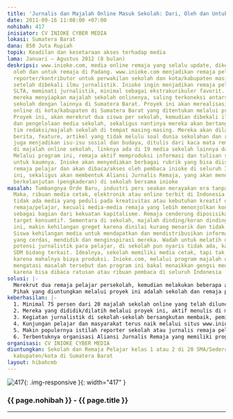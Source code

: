 ```yaml
---
title: 'Jurnalis dan Majalah Online Masuk Sekolah: Dari, Oleh dan Untuk Remaja Pelajar'
date: 2011-09-16 11:08:00 +07:00
nohibah: 417
inisiator: CV INIOKE CYBER MEDIA
lokasi: Sumatera Barat
dana: 850 Juta Rupiah
topik: Keadilan dan kesetaraan akses terhadap media
lama: Januari – Agustus 2012 (8 bulan)
deskripsi: www.inioke.com, media online remaja yang selalu update, dikelola dari,
  oleh dan untuk remaja di Padang. www.inioke.com menjadikan remaja pelajar sebagai
  reporter/kontributor untuk perwakilan sekolah dan kota/kabupaten masing-masing,
  setelah dibekali ilmu jurnalistik. Inioke ingin menjadikan remaja pelajar setingkat
  SLTA, meminati jurnalistik, minimal sebagai ekstrakurikuler favorit. Melalui pembekalan,
  mereka menyiapkan majalah sekolah onlinenya, saling terkoneksi antarsatu majalah
  sekolah dengan lainnya di Sumatera Barat. Proyek ini akan merealisasikan 20 majalah
  online di kota/kabupaten di Sumatera Barat yang ditentukan melalui program ini.
  Proyek ini, akan merekrut dua siswa per sekolah, kemudian dibekali ilmu jurnalistik
  dan pengelolaan media sekolah, sekaligus nantinya mereka akan bertanggungjawab membentuk
  tim redaksi/majalah sekolah di tempat masing-masing. Mereka akan dilatih menulis
  berita, feature, artikel yang tidak melulu soal dunia sekolahan dan remaja, tapi
  juga menjadikan isu-isu sosial dan budaya, ditulis dari kaca mata remaja, dimuat
  di majalah online sekolah, linknya ada di 19 media sekolah lainnya dan www.inioke.com.
  Melalui program ini, remaja aktif memproduksi informasi dan tulisan sehat dan cerdas
  untuk kaumnya. Inioke akan menyediakan berbagai rubrik yang bisa diisi dan diakses
  remaja pelajar dan akan dibaca/akses oleh pembaca inioke di seluruh Indonesia. Proyek
  ini, sekaligus akan membentuk Aliansi Jurnalis Remaja, yang akan mendukung program
  berkelanjutan (pengkaderan) di sekolah bersama inioke
masalah: Tumbangnya Orde Baru, industri pers seakan merayakan era tanpa SIUP/bredel.
  Maka, ribuan media cetak, elektronik atau online terbit di Indonesia. Tapi, hampir
  tidak ada media yang peduli pada kreativitas atau kebutuhan kreatif dan intelektual
  remaja/pelajar, kecuali media-media remaja yang lebih menonjolkan konsumerisme,
  sebagai bagian dari kekuatan kapitalisme. Remaja cenderung diposisikan sebagai objek,
  target konsumtif. Sementara di sekolah, majalah dinding/koran dinding, di era internet
  ini, makin kehilangan greget karena dinilai kurang menarik dan tidak diapresiasi.
  Siswa kehilangan media untuk mendapatkan dan mendistribusikan informasi dan pikiran
  yang cerdas, mendidik dan menginspirasi mereka. Wadah untuk melatih dan mengembangkan
  potensi jurnalistik para pelajar, di sekolah pun nyaris tidak ada, karena keterbatasan
  SDM bidang terkait. Idealnya, sekolah memiliki media cetak, tapi tak bisa direalisasikan,
  karena mahalnya biaya produksi. Inioke.com, melalui program majalah online, bakal
  mengatasi masalah tersebut dan program ini bakal menaikkan gengsi media sekolah,
  karena bisa dibaca ratusan atau ribuan pembaca di seluruh Indonesia
solusi: |-
  Merekrut dua remaja pelajar persekolah, kemudian melakukan beberapa agenda kegiatan sebagai berikut: 1. Pendidikan dan pelatihan, serta praktik khusus jurnalistik. 2. Pendidikan dan pelatihan, serta praktik pengelolaan media online/website. 3. Pendampingan kunjungan dan diskusi langsung ke redaksi media cetak dan media online di ibukota Provinsi. 4. Pendampingan pembuatan majalah online di sekolah masing-masing peserta, sekaligus membantu membentuk tim redaksi yang dikoordinir atau dipimpin oleh utusan yang telah dididik/dilatih melalui proyek ini. 5. Fasilitasi pengadaan komputer PC dan jaringan internet untuk media online sekolah. 6. Memberikan pelatihan jurnalistik intern untuk tim redaksi majalah sekolah online yang dikoordinir oleh perwakilan sekolah yang ikut program ini. 7. Menyediakan rubrik-rubrik khusus terkait program ini di website www.inioke.com, yang juga link ke website majalah sekolah mereka. Utusan sekolah (dua orang persekolah), otomatis akan menjadi reporter www.inioke.com perwakilan sekolah dan kota/kabupaten domisilinya, yang nantinya akan dilantik serta diberi surat tugas dan tanda pengenal jurnali.
  Pihak yang diuntungkan melalui proyek ini adalah sekolah dan remaja pelajar kelas 1 atau 2 di 20 SMA/sederajat di beberapa kabupaten/kota di Sumatera Barat.
keberhasilan: |-
  1. Minimal 75 persen dari 20 majalah sekolah online yang telah diluncurkan, updatenya terjadwal, kualitas berita terjaga dan menjadi mitra aktif inioke.com.
  2. Mereka yang dididik/dilatih melalui proyek ini, aktif menulis di majalah sekolah online mereka dan juga mengisi rubrik tetap yang disediakan di www.inioke.com.
  3. Kegiatan jurnalistik di sekolah-sekolah bersangkutan membaik, peminatnya bertambah karena telah dibangun jaringan kelas peminat jurnalistik yang tersalurkan ke majalah sekolah online.
  4. Kunjungan pelajar dan masyarakat terus naik melalui situs www.inioke.com, juga link ke website sekolah mereka.
  5. Makin populernya istilah reporter sekolah atau jurnalis remaja pelajar yang tidak melulu mengisi berita atau tulisan untuk majalah sekolah mereka, tapi juga inioke.com dan berita mereka saling memenuhi media-media sekolah lainnya sebagai bagian jaringan Aliansi Jurnalis Remaja/Sekolah.
  6. Terbentuknya organisasi Aliansi Jurnalis Remaja yang memiliki program jurnalistik untuk pengkaderan di sekolah masing-masing dan kegiatan di berbagai sekolah di Sumatera Barat
organisasi: CV INIOKE CYBER MEDIA
diuntungkan: Sekolah dan Remaja Pelajar kelas 1 atau 2 di 20 SMA/Sederajat di beberapa
  kabupaten/kota di Sumatera Barat
layout: hibahcmb
---
```


![417](/static/img/hibahcmb/417.png){: .img-responsive }{: width="417" }

### {{ page.nohibah }} - {{ page.title }}

---
